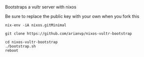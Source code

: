 Bootstraps a vultr server with nixos

Be sure to replace the public key with your own when you fork this


```
nix-env -iA nixos.gitMinimal

git clone https://github.com/arianvp/nixos-vultr-bootstrap

cd nixos-vultr-bootstrap
./bootstrap.sh
reboot
```
